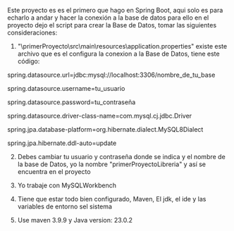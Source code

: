 Este proyecto es es el primero que hago en Spring Boot, aqui solo es para echarlo a andar 
y hacer la conexión a la base de datos para ello en el proyecto dejo el script para crear 
la Base de Datos, tomar las siguientes consideraciones:

1. "\primerProyecto\src\main\resources\application.properties" existe este archivo
que es el configura la conexion a la Base de Datos, tiene este código:

spring.datasource.url=jdbc:mysql://localhost:3306/nombre_de_tu_base

spring.datasource.username=tu_usuario

spring.datasource.password=tu_contraseña

spring.datasource.driver-class-name=com.mysql.cj.jdbc.Driver

spring.jpa.database-platform=org.hibernate.dialect.MySQL8Dialect

spring.jpa.hibernate.ddl-auto=update


2. Debes cambiar tu usuario y contraseña donde se indica
y el nombre de la base de Datos, yo la nombre "primerProyectoLibreria" 
y así se encuentra en el proyecto

3. Yo trabaje con MySQLWorkbench
4. Tiene que estar todo bien configurado, Maven, El jdk, el ide y las variables de entorno sel sistema
5. Use maven 3.9.9 y Java version: 23.0.2
